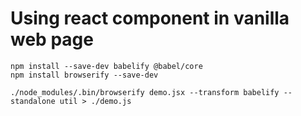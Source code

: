 # Using react component in vanilla web page


```
npm install --save-dev babelify @babel/core
npm install browserify --save-dev   

./node_modules/.bin/browserify demo.jsx --transform babelify --standalone util > ./demo.js
```